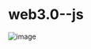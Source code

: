 # web3.0--js
![image](https://user-images.githubusercontent.com/77370375/226601981-cc9b7a70-a515-4c24-bbc9-926ed571581d.png)
